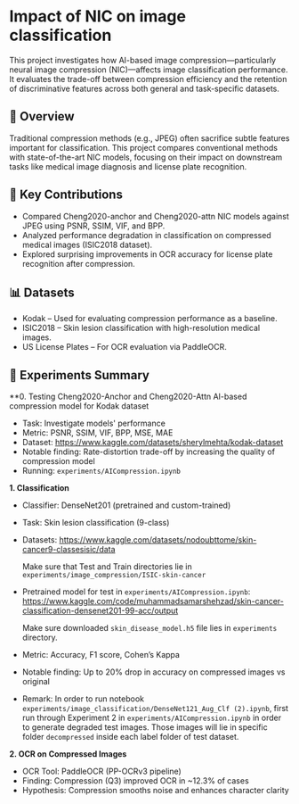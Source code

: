 # Impact of NIC on image classification

This project investigates how AI-based image compression—particularly neural image compression (NIC)—affects image classification performance. It evaluates the trade-off between compression efficiency and the retention of discriminative features across both general and task-specific datasets.

## 📌 Overview

Traditional compression methods (e.g., JPEG) often sacrifice subtle features important for classification. This project compares conventional methods with state-of-the-art NIC models, focusing on their impact on downstream tasks like medical image diagnosis and license plate recognition.

## 🧠 Key Contributions
- Compared Cheng2020-anchor and Cheng2020-attn NIC models against JPEG using PSNR, SSIM, VIF, and BPP.
- Analyzed performance degradation in classification on compressed medical images (ISIC2018 dataset).
- Explored surprising improvements in OCR accuracy for license plate recognition after compression.

## 📊 Datasets
- Kodak – Used for evaluating compression performance as a baseline.
- ISIC2018 – Skin lesion classification with high-resolution medical images.
- US License Plates – For OCR evaluation via PaddleOCR.

## 🧪 Experiments Summary
**0. Testing Cheng2020-Anchor and Cheng2020-Attn AI-based compression model for Kodak dataset
- Task: Investigate models' performance
- Metric: PSNR, SSIM, VIF, BPP, MSE, MAE
- Dataset: https://www.kaggle.com/datasets/sherylmehta/kodak-dataset
- Notable finding: Rate-distortion trade-off by increasing the quality of compression model
- Running: `experiments/AICompression.ipynb`
  
**1. Classification**
- Classifier: DenseNet201 (pretrained and custom-trained)
- Task: Skin lesion classification (9-class)
- Datasets: https://www.kaggle.com/datasets/nodoubttome/skin-cancer9-classesisic/data

  Make sure that Test and Train directories lie in `experiments/image_compression/ISIC-skin-cancer`
- Pretrained model for test in `experiments/AICompression.ipynb`: https://www.kaggle.com/code/muhammadsamarshehzad/skin-cancer-classification-densenet201-99-acc/output

  Make sure downloaded `skin_disease_model.h5` file lies in `experiments` directory.
- Metric: Accuracy, F1 score, Cohen’s Kappa
- Notable finding: Up to 20% drop in accuracy on compressed images vs original
- Remark: In order to run notebook `experiments/image_classification/DenseNet121_Aug_Clf (2).ipynb`, first run through Experiment 2 in `experiments/AICompression.ipynb` in order to generate degraded test images. Those images will lie in specific folder `decompressed` inside each label folder of test dataset.

**2. OCR on Compressed Images**
- OCR Tool: PaddleOCR (PP-OCRv3 pipeline)
- Finding: Compression (Q3) improved OCR in ~12.3% of cases
- Hypothesis: Compression smooths noise and enhances character clarity
